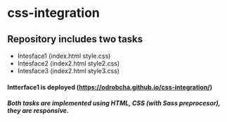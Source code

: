 # css-integration

## Repository includes two tasks 
- Intesface1 (index.html style.css)
- Intesface2 (index2.html style2.css)
- Intesface3 (index2.html style3.css)

#### Intterface1 is deployed  (https://odrobcha.github.io/css-integration/)


##### Both tasks are implemented using HTML, CSS (with Sass preprocesor), they are responsive.
